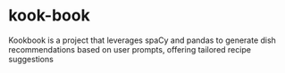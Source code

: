 # kook-book
Kookbook is a project that leverages spaCy and pandas to generate dish recommendations based on user prompts, offering tailored recipe suggestions
